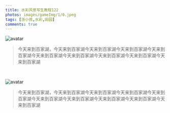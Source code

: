 ```yaml
---
title: 水彩风景写生教程122
photos: images/gameImg/1/0.jpeg
tags: [浙小孩,水彩,田园]
comments: true
---
```


![avatar](/blog/images/gameImg/1/1.jpeg)
>今天来到百家湖，今天来到百家湖今天来到百家湖今天来到百家湖今天来到百家湖今天来到百家湖今天来到百家湖今天来到百家湖今天来到百家湖今天来到百家湖

&nbsp;

![avatar](/blog/images/gameImg/1/2.jpeg)
>今天来到百家湖，今天来到百家湖今天来到百家湖今天来到百家湖今天来到百家湖今天来到百家湖今天来到百家湖今天来到百家湖今天来到百家湖今天来到百家湖